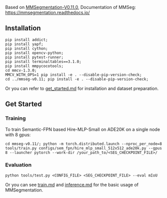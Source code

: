 Based on [MMSegmentation-V0.11.0](https://github.com/open-mmlab/mmsegmentation/releases/tag/v0.11.0), Documentation of MMSeg: https://mmsegmentation.readthedocs.io/

## Installation

```
pip install addict;
pip install yapf;
pip install cython;
pip install opencv-python;
pip install pytest-runner;
pip install terminaltables==3.1.0;
pip install mmpycocotools;
cd mmcv-1.3.0;
MMCV_WITH_OPS=1 pip install -e . --disable-pip-version-check;
cd ../mmseg-v0.11; pip install -e . --disable-pip-version-check;
```

Or you can refer to [get_started.md](docs/get_started.md#installation) for installation and dataset preparation.

## Get Started

### Training

To train Semantic-FPN based Hire-MLP-Small on ADE20K on a single node with 8 gpus:

```
cd mmseg-v0.11/; python -m torch.distributed.launch --nproc_per_node=8 tools/train.py configs/sem_fpn/hire_mlp_small_512x512_ade20k.py --gpus 8 --launcher pytorch --work-dir /your_path_to/<SEG_CHECKPOINT_FILE>/
```

### Evaluation

```
python tools/test.py <CONFIG_FILE> <SEG_CHECKPOINT_FILE> --eval mIoU
```

Or you can see [train.md](docs/train.md) and [inference.md](docs/inference.md) for the basic usage of MMSegmentation.
